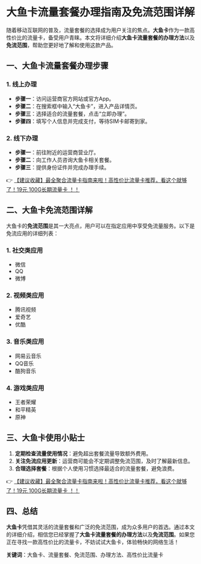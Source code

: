# 大鱼卡流量套餐办理指南及免流范围详解

随着移动互联网的普及，流量套餐的选择成为用户关注的焦点。**大鱼卡**作为一款高性价比的流量卡，备受用户青睐。本文将详细介绍**大鱼卡流量套餐的办理方法**以及**免流范围**，帮助您更好地了解和使用这款产品。

## 一、大鱼卡流量套餐办理步骤

### 1. 线上办理
- **步骤一**：访问运营商官方网站或官方App。
- **步骤二**：在搜索框中输入“大鱼卡”，进入产品详情页。
- **步骤三**：选择适合的流量套餐，点击“立即办理”。
- **步骤四**：填写个人信息并完成支付，等待SIM卡邮寄到家。

### 2. 线下办理
- **步骤一**：前往附近的运营商营业厅。
- **步骤二**：向工作人员咨询大鱼卡相关套餐。
- **步骤三**：提供身份证件并完成办理手续。

👉 [【建议收藏】最全聚合流量卡指南来啦！高性价比流量卡推荐，看这个就够了！19元 100G长期流量卡 ！！](https://bit.ly/Liuliangka)

## 二、大鱼卡免流范围详解

大鱼卡的**免流范围**是其一大亮点，用户可以在指定应用中享受免流量服务。以下是免流应用的详细列表：

### 1. 社交类应用
- 微信
- QQ
- 微博

### 2. 视频类应用
- 腾讯视频
- 爱奇艺
- 优酷

### 3. 音乐类应用
- 网易云音乐
- QQ音乐
- 酷狗音乐

### 4. 游戏类应用
- 王者荣耀
- 和平精英
- 原神

## 三、大鱼卡使用小贴士

1. **定期检查流量使用情况**：避免超出套餐流量导致额外费用。
2. **关注免流应用更新**：运营商可能会不定期调整免流范围，及时了解最新信息。
3. **合理选择套餐**：根据个人使用习惯选择最适合的流量套餐，避免浪费。

👉 [【建议收藏】最全聚合流量卡指南来啦！高性价比流量卡推荐，看这个就够了！19元 100G长期流量卡 ！！](https://bit.ly/Liuliangka)

## 四、总结

**大鱼卡**凭借其灵活的流量套餐和广泛的免流范围，成为众多用户的首选。通过本文的详细介绍，相信您已经掌握了**大鱼卡流量套餐的办理方法**以及**免流范围**。如果您正在寻找一款高性价比的流量卡，不妨试试大鱼卡，体验畅快的网络生活！

**关键词**：大鱼卡、流量套餐、免流范围、办理方法、高性价比流量卡